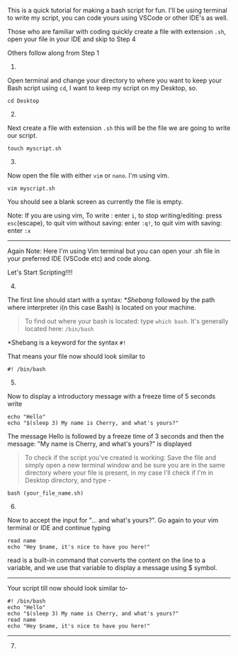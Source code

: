 This is a quick tutorial for making a bash script for fun.
I'll be using terminal to write my script, you can code yours using VSCode or other IDE's as well.

Those who are familiar with coding quickly create a file with extension `.sh`, open your file in your IDE and skip to Step 4

Others follow along from Step 1

1. 
Open terminal and change your directory to where you want to keep your Bash script using `cd`, I want to keep my script on my Desktop, so.

```
cd Desktop
```

2.
Next create a file with extension `.sh` this will be the file we are going to write our script.

```
touch myscript.sh
```

3.
Now open the file with either `vim` or `nano`. I'm using vim. 
```
vim myscript.sh
```
You should see a blank screen as currently the file is empty.

Note: If you are using vim, To write : enter `i`, to stop writing/editing: press `esc`(escape), to quit  vim without saving: enter `:q!`, to quit vim with saving: enter `:x`

----

Again Note: Here I'm using Vim terminal but you can open your .sh file in your preferred IDE (VSCode etc) and code along.

Let's Start Scripting!!!!

4. 
The first line should start with a syntax: **Shebang*  followed by the path where interpreter i(n this case Bash) is located on your machine.

> To find out where your bash is located: type `which bash`. It's generally located here: `/bin/bash`

*Shebang is a keyword for the syntax `#!`

That means your file now should look similar to

```
#! /bin/bash
``` 

5.
Now to display a introductory message with a freeze time of 5 seconds write

```
echo "Hello"
echo "$(sleep 3) My name is Cherry, and what's yours?"
``` 
The message Hello is followed by a freeze time of 3 seconds and then the message: "My name is Cherry, and what's yours?" is displayed

> To check if the script you've created is working: Save the file and simply open a new terminal window and be sure you are in the same directory where your file is present, in my case I'll check if I'm in Desktop directory, and type -
```
bash (your_file_name.sh)
``` 

6.
Now to accept the input for "... and what's yours?".
Go again to your vim terminal or IDE and continue typing

```
read name
echo "Hey $name, it's nice to have you here!"
```
read is a built-in command that converts the content on the line to a variable, and we use that variable to display a message using $ symbol.

-----
Your script till now should look similar to-

```
#! /bin/bash
echo "Hello"
echo "$(sleep 3) My name is Cherry, and what's yours?"
read name
echo "Hey $name, it's nice to have you here!"
``` 
-----

7.
